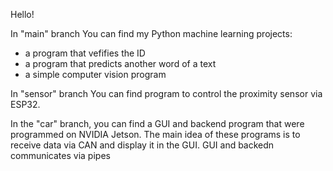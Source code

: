 Hello!

In "main" branch You can find my Python machine learning projects:
- a program that vefifies the ID
- a program that predicts another word of a text
- a simple computer vision program

In "sensor" branch You can find program to control the proximity sensor via ESP32.

In the "car" branch, you can find a GUI and backend program that were programmed on NVIDIA Jetson. The main idea of these programs is to receive data via CAN and display it in the GUI. 
GUI and backedn communicates via pipes
